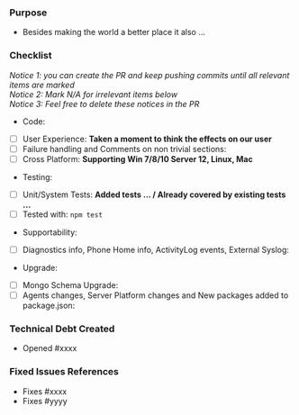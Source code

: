 ### Purpose
- Besides making the world a better place it also ...

### Checklist 
*Notice 1: you can create the PR and keep pushing commits until all relevant items are marked*  
*Notice 2: Mark N/A for irrelevant items below*  
*Notice 3: Feel free to delete these notices in the PR*

- Code:
 - [ ] User Experience: **Taken a moment to think the effects on our user**
 - [ ] Failure handling and Comments on non trivial sections: 
 - [ ] Cross Platform: **Supporting Win 7/8/10 Server 12, Linux, Mac**
- Testing:
 - [ ] Unit/System Tests: **Added tests ... / Already covered by existing tests ...**
 - [ ] Tested with: `npm test`
- Supportability:
 - [ ] Diagnostics info, Phone Home info, ActivityLog events, External Syslog: 
- Upgrade:
 - [ ] Mongo Schema Upgrade:
 - [ ] Agents changes, Server Platform changes and New packages added to package.json:

### Technical Debt Created
  - Opened #xxxx

### Fixed Issues References
- Fixes #xxxx
- Fixes #yyyy
